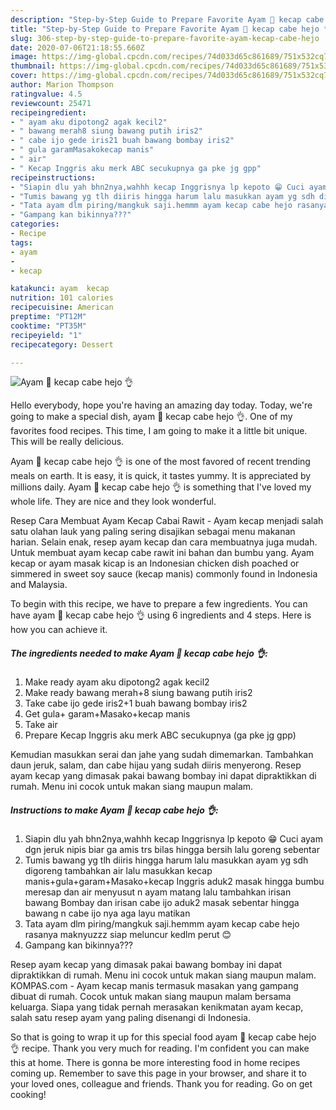 ```yaml
---
description: "Step-by-Step Guide to Prepare Favorite Ayam 🐔 kecap cabe hejo 👌"
title: "Step-by-Step Guide to Prepare Favorite Ayam 🐔 kecap cabe hejo 👌"
slug: 306-step-by-step-guide-to-prepare-favorite-ayam-kecap-cabe-hejo
date: 2020-07-06T21:18:55.660Z
image: https://img-global.cpcdn.com/recipes/74d033d65c861689/751x532cq70/ayam-🐔-kecap-cabe-hejo-👌-foto-resep-utama.jpg
thumbnail: https://img-global.cpcdn.com/recipes/74d033d65c861689/751x532cq70/ayam-🐔-kecap-cabe-hejo-👌-foto-resep-utama.jpg
cover: https://img-global.cpcdn.com/recipes/74d033d65c861689/751x532cq70/ayam-🐔-kecap-cabe-hejo-👌-foto-resep-utama.jpg
author: Marion Thompson
ratingvalue: 4.5
reviewcount: 25471
recipeingredient:
- " ayam aku dipotong2 agak kecil2"
- " bawang merah8 siung bawang putih iris2"
- " cabe ijo gede iris21 buah bawang bombay iris2"
- " gula garamMasakokecap manis"
- " air"
- " Kecap Inggris aku merk ABC secukupnya ga pke jg gpp"
recipeinstructions:
- "Siapin dlu yah bhn2nya,wahhh kecap Inggrisnya lp kepoto 😁 Cuci ayam dgn jeruk nipis biar ga amis trs bilas hingga bersih lalu goreng sebentar"
- "Tumis bawang yg tlh diiris hingga harum lalu masukkan ayam yg sdh digoreng tambahkan air lalu masukkan kecap manis+gula+garam+Masako+kecap Inggris aduk2 masak hingga bumbu meresap dan air menyusut n ayam matang lalu tambahkan irisan bawang Bombay dan irisan cabe ijo aduk2 masak sebentar hingga bawang n cabe ijo nya aga layu matikan"
- "Tata ayam dlm piring/mangkuk saji.hemmm ayam kecap cabe hejo rasanya maknyuzzz siap meluncur kedlm perut 😊"
- "Gampang kan bikinnya???"
categories:
- Recipe
tags:
- ayam
- 
- kecap

katakunci: ayam  kecap 
nutrition: 101 calories
recipecuisine: American
preptime: "PT12M"
cooktime: "PT35M"
recipeyield: "1"
recipecategory: Dessert

---
```



![Ayam 🐔 kecap cabe hejo 👌](https://img-global.cpcdn.com/recipes/74d033d65c861689/751x532cq70/ayam-🐔-kecap-cabe-hejo-👌-foto-resep-utama.jpg)

Hello everybody, hope you're having an amazing day today. Today, we're going to make a special dish, ayam 🐔 kecap cabe hejo 👌. One of my favorites food recipes. This time, I am going to make it a little bit unique. This will be really delicious.

Ayam 🐔 kecap cabe hejo 👌 is one of the most favored of recent trending meals on earth. It is easy, it is quick, it tastes yummy. It is appreciated by millions daily. Ayam 🐔 kecap cabe hejo 👌 is something that I've loved my whole life. They are nice and they look wonderful.

Resep Cara Membuat Ayam Kecap Cabai Rawit - Ayam kecap menjadi salah satu olahan lauk yang paling sering disajikan sebagai menu makanan harian. Selain enak, resep ayam kecap dan cara membuatnya juga mudah. Untuk membuat ayam kecap cabe rawit ini bahan dan bumbu yang. Ayam kecap or ayam masak kicap is an Indonesian chicken dish poached or simmered in sweet soy sauce (kecap manis) commonly found in Indonesia and Malaysia.


To begin with this recipe, we have to prepare a few ingredients. You can have ayam 🐔 kecap cabe hejo 👌 using 6 ingredients and 4 steps. Here is how you can achieve it.

<!--inarticleads1-->

##### The ingredients needed to make Ayam 🐔 kecap cabe hejo 👌:

1. Make ready  ayam aku dipotong2 agak kecil2
1. Make ready  bawang merah+8 siung bawang putih iris2
1. Take  cabe ijo gede iris2+1 buah bawang bombay iris2
1. Get  gula+ garam+Masako+kecap manis
1. Take  air
1. Prepare  Kecap Inggris aku merk ABC secukupnya (ga pke jg gpp)


Kemudian masukkan serai dan jahe yang sudah dimemarkan. Tambahkan daun jeruk, salam, dan cabe hijau yang sudah diiris menyerong. Resep ayam kecap yang dimasak pakai bawang bombay ini dapat dipraktikkan di rumah. Menu ini cocok untuk makan siang maupun malam. 

<!--inarticleads2-->

##### Instructions to make Ayam 🐔 kecap cabe hejo 👌:

1. Siapin dlu yah bhn2nya,wahhh kecap Inggrisnya lp kepoto 😁 Cuci ayam dgn jeruk nipis biar ga amis trs bilas hingga bersih lalu goreng sebentar
1. Tumis bawang yg tlh diiris hingga harum lalu masukkan ayam yg sdh digoreng tambahkan air lalu masukkan kecap manis+gula+garam+Masako+kecap Inggris aduk2 masak hingga bumbu meresap dan air menyusut n ayam matang lalu tambahkan irisan bawang Bombay dan irisan cabe ijo aduk2 masak sebentar hingga bawang n cabe ijo nya aga layu matikan
1. Tata ayam dlm piring/mangkuk saji.hemmm ayam kecap cabe hejo rasanya maknyuzzz siap meluncur kedlm perut 😊
1. Gampang kan bikinnya???


Resep ayam kecap yang dimasak pakai bawang bombay ini dapat dipraktikkan di rumah. Menu ini cocok untuk makan siang maupun malam. KOMPAS.com - Ayam kecap manis termasuk masakan yang gampang dibuat di rumah. Cocok untuk makan siang maupun malam bersama keluarga. Siapa yang tidak pernah merasakan kenikmatan ayam kecap, salah satu resep ayam yang paling disenangi di Indonesia. 

So that is going to wrap it up for this special food ayam 🐔 kecap cabe hejo 👌 recipe. Thank you very much for reading. I'm confident you can make this at home. There is gonna be more interesting food in home recipes coming up. Remember to save this page in your browser, and share it to your loved ones, colleague and friends. Thank you for reading. Go on get cooking!
